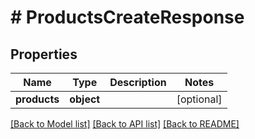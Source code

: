 # # ProductsCreateResponse

## Properties

Name | Type | Description | Notes
------------ | ------------- | ------------- | -------------
**products** | **object** |  | [optional]

[[Back to Model list]](../../README.md#models) [[Back to API list]](../../README.md#endpoints) [[Back to README]](../../README.md)
